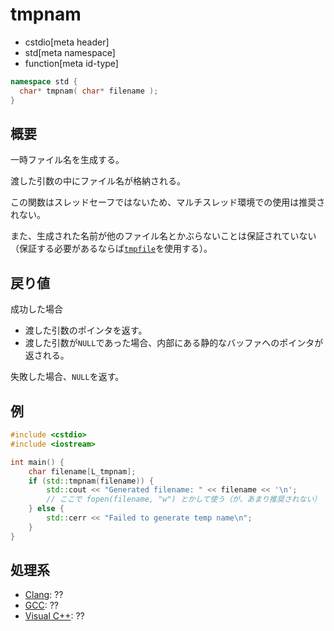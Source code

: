 # tmpnam
* cstdio[meta header]
* std[meta namespace]
* function[meta id-type]

```cpp
namespace std {
  char* tmpnam( char* filename );
}
```

## 概要
一時ファイル名を生成する。

渡した引数の中にファイル名が格納される。

この関数はスレッドセーフではないため、マルチスレッド環境での使用は推奨されない。

また、生成された名前が他のファイル名とかぶらないことは保証されていない（保証する必要があるならば[`tmpfile`](/reference/cstdio/tmpfile.md)を使用する）。

## 戻り値
成功した場合
- 渡した引数のポインタを返す。
- 渡した引数が`NULL`であった場合、内部にある静的なバッファへのポインタが返される。

失敗した場合、`NULL`を返す。

## 例
```cpp example
#include <cstdio>
#include <iostream>

int main() {
    char filename[L_tmpnam];
    if (std::tmpnam(filename)) {
        std::cout << "Generated filename: " << filename << '\n';
        // ここで fopen(filename, "w") とかして使う（が、あまり推奨されない）
    } else {
        std::cerr << "Failed to generate temp name\n";
    }
}
```

## 処理系

- [Clang](/implementation.md#clang): ??
- [GCC](/implementation.md#gcc): ??
- [Visual C++](/implementation.md#visual_cpp): ??
